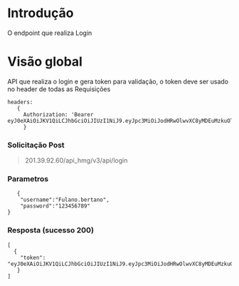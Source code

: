 
# Introdução
O endpoint que realiza Login

# Visão global
API que realiza o login e gera token para validação, o token deve ser usado no header de todas as Requisições

```JS
headers: 
   { 
     Authorization: 'Bearer eyJ0eXAiOiJKV1QiLCJhbGciOiJIUzI1NiJ9.eyJpc3MiOiJodHRwOlwvXC8yMDEuMzkuOTIuNjBcL2FwaV9obWdcL3YzXC9hcGlcL2xvZ2luIiwiaWF0IjoxNTUyNDI0NDU5LCJleHAiOjE1NTI0MjgwNTksIm5iZiI6MTU1MjQyNDQ1OSwianRpIjoiWXhtYUlqR0VpVFppRDdTUyIsInN1YiI6MjUyMCwicHJ2IjoiODdlMGFmMWVmOWZkMTU4MTJmZGVjOTcxNTNhMTRlMGIwNDc1NDZhYSIsImlkQmFzZSI6MiwibmFtZSI6IkFOVE9OSU8gV0lMTElBTiBCQVJST1MgTElNQSIsInVzZXJuYW1lIjoiQU5UT05JTy5MSU1BIn0.O_xX5M6SUIKTnJMdhMTvdgFtQ8N_cXZcHbgHn3LaUh0'
     }
```
### Solicitação Post
> 201.39.92.60/api_hmg/v3/api/login

### Parametros
```JS
   {
    "username":"Fulano.bertano",
    "password":"123456789"
}
```

### Resposta (sucesso 200)
```JS
[  
  {
    "token": "eyJ0eXAiOiJKV1QiLCJhbGciOiJIUzI1NiJ9.eyJpc3MiOiJodHRwOlwvXC8yMDEuMzkuOTIuNjBcL2FwaV9obWdcL3YzXC9hcGlcL2xvZ2luIiwiaWF0IjoxNTUyNDI0NDU5LCJleHAiOjE1NTI0MjgwNTksIm5iZiI6MTU1MjQyNDQ1OSwianRpIjoiWXhtYUlqR0VpVFppRDdTUyIsInN1YiI6MjUyMCwicHJ2IjoiODdlMGFmMWVmOWZkMTU4MTJmZGVjOTcxNTNhMTRlMGIwNDc1NDZhYSIsImlkQmFzZSI6MiwibmFtZSI6IkFOVE9OSU8gV0lMTElBTiBCQVJST1MgTElNQSIsInVzZXJuYW1lIjoiQU5UT05JTy5MSU1BIn0.O_xX5M6SUIKTnJMdhMTvdgFtQ8N_cXZcHbgHn3LaUh0"
   }
]
```

   




